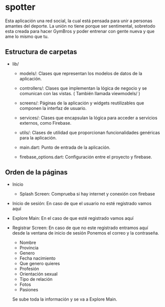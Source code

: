 # spotter

Esta aplicación una red social, la cual está pensada para unir a personas amantes del deporte. La unión no tiene porque ser sentimental, sobretodo esta creada para hacer GymBros y poder entrenar con gente nueva y que ame lo mismo que tu.

## Estructura de carpetas

- lib/

  - models/: Clases que representan los modelos de datos de la aplicación.

  - controllers/: Clases que implementan la lógica de negocio y se comunican con las vistas. ( También llamada viewmodels/ )

  - screens/: Páginas de la aplicación y widgets reutilizables que componen la interfaz de usuario.

  - services/: Clases que encapsulan la lógica para acceder a servicios externos, como Firebase.

  - utils/: Clases de utilidad que proporcionan funcionalidades genéricas para la aplicación.

  - main.dart: Punto de entrada de la aplicación.

  - firebase_options.dart: Configuración entre el proyecto y firebase.

## Orden de la páginas

- Inicio

  - Splash Screen: Comprueba si hay internet y conexión con firebase

- Inicio de sesión: En caso de que el usuario no esté registrado vamos aquí

- Explore Main: En el caso de que esté registrado vamos aquí

- Registrar Screen: En caso de que no este registrado entramos aquí desde la ventana de inicio de sesión
  Ponemos el correo y la contraseña.

  - Nombre
  - Provincia
  - Genero
  - Fecha nacimiento
  - Que genero quieres
  - Profesión
  - Orientación sexual
  - Tipo de relación
  - Fotos
  - Pasiones

  Se sube toda la información y se va a Explore Main.
